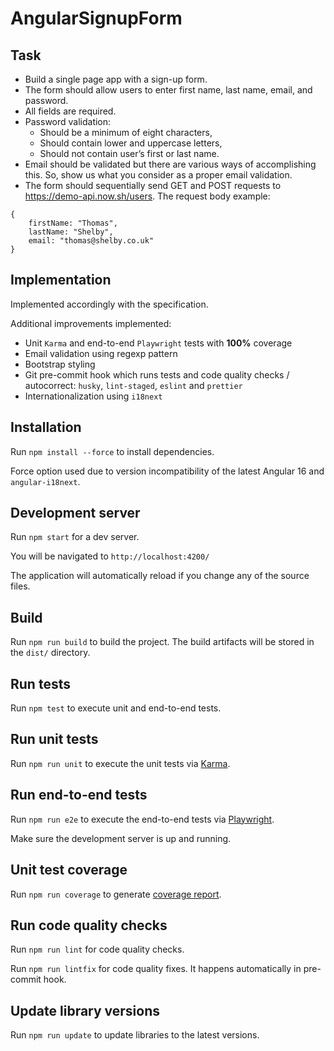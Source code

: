# AngularSignupForm

## Task

- Build a single page app with a sign-up form.
- The form should allow users to enter first name, last name, email, and password.
- All fields are required.
- Password validation:
  - Should be a minimum of eight characters,
  - Should contain lower and uppercase letters,
  - Should not contain user’s first or last name.
- Email should be validated but there are various ways of accomplishing this. So, show us what
  you consider as a proper email validation.
- The form should sequentially send GET and POST requests to https://demo-api.now.sh/users. The request body
  example:

```
{
    firstName: "Thomas",
    lastName: "Shelby",
    email: "thomas@shelby.co.uk"
}
```

## Implementation

Implemented accordingly with the specification.

Additional improvements implemented:

- Unit `Karma` and end-to-end `Playwright` tests with **100%** coverage
- Email validation using regexp pattern
- Bootstrap styling
- Git pre-commit hook which runs tests and code quality checks / autocorrect: `husky`, `lint-staged`, `eslint` and `prettier`
- Internationalization using `i18next`

## Installation

Run `npm install --force` to install dependencies.

Force option used due to version incompatibility of the latest Angular 16 and `angular-i18next`.

## Development server

Run `npm start` for a dev server.

You will be navigated to `http://localhost:4200/`

The application will automatically reload if you change any of the source files.

## Build

Run `npm run build` to build the project. The build artifacts will be stored in the `dist/` directory.

## Run tests

Run `npm test` to execute unit and end-to-end tests.

## Run unit tests

Run `npm run unit` to execute the unit tests via [Karma](https://karma-runner.github.io).

## Run end-to-end tests

Run `npm run e2e` to execute the end-to-end tests via [Playwright](https://playwright.dev).

Make sure the development server is up and running.

## Unit test coverage

Run `npm run coverage` to generate [coverage report](./coverage/angular-signup-form/index.html).

## Run code quality checks

Run `npm run lint` for code quality checks.

Run `npm run lintfix` for code quality fixes. It happens automatically in pre-commit hook.

## Update library versions

Run `npm run update` to update libraries to the latest versions.
